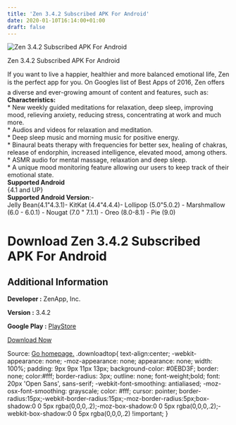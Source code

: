 ```yaml
---
title: 'Zen 3.4.2 Subscribed APK For Android'
date: 2020-01-10T16:14:00+01:00
draft: false
---
```


![Zen 3.4.2 Subscribed APK For Android](https://i0.wp.com/apkhome.net/wp-content/uploads/2020/01/Zen-3.4.2-Subscribed.png "Zen 3.4.2 Subscribed APK For Android")

  

Zen 3.4.2 Subscribed APK For Android

If you want to live a happier, healthier and more balanced emotional life, Zen is the perfect app for you. On Googles list of Best Apps of 2016, Zen offers a diverse and ever-growing amount of content and features, such as:  
**Characteristics:**  
\* New weekly guided meditations for relaxation, deep sleep, improving mood, relieving anxiety, reducing stress, concentrating at work and much more.  
\* Audios and videos for relaxation and meditation.  
\* Deep sleep music and morning music for positive energy.  
\* Binaural beats therapy with frequencies for better sex, healing of chakras, release of endorphin, increased intelligence, elevated mood, among others.  
\* ASMR audio for mental massage, relaxation and deep sleep.  
\* A unique mood monitoring feature allowing our users to keep track of their emotional state.  
**Supported Android**  
{4.1 and UP}  
**Supported Android Version**:-  
Jelly Bean(4.1"4.3.1)- KitKat (4.4"4.4.4)- Lollipop (5.0"5.0.2) - Marshmallow (6.0 - 6.0.1) - Nougat (7.0 " 7.1.1) - Oreo (8.0-8.1) - Pie (9.0)

Download Zen 3.4.2 Subscribed APK For Android
=============================================

Additional Information
----------------------

**Developer :** ZenApp, Inc.

**Version :** 3.4.2

**Google Play :** [PlayStore](https://play.google.com/store/apps/details?id=br.com.movenext.zen)

  

[Download Now](https://store4app.co/post/zen-3-4-2-subscribed-apk-for-android_1578669208)

  
Source: [Go homepage.](https://store4app.co/post/zen-3-4-2-subscribed-apk-for-android_1578669208) .downloadtop{ text-align:center; -webkit-appearance: none; -moz-appearance: none; appearance: none; width: 100%; padding: 9px 9px 11px 13px; background-color: #0EBD3F; border: none; color:#fff; border-radius: 3px; outline: none; font-weight;bold; font: 20px 'Open Sans', sans-serif; -webkit-font-smoothing: antialiased; -moz-osx-font-smoothing: grayscale; color: #fff; cursor: pointer; border-radius:15px;-webkit-border-radius:15px;-moz-border-radius:5px;box-shadow:0 0 5px rgba(0,0,0,.2);-moz-box-shadow:0 0 5px rgba(0,0,0,.2);-webkit-box-shadow:0 0 5px rgba(0,0,0,.2) !important; }